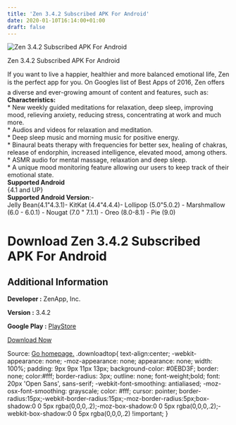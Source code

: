 ```yaml
---
title: 'Zen 3.4.2 Subscribed APK For Android'
date: 2020-01-10T16:14:00+01:00
draft: false
---
```


![Zen 3.4.2 Subscribed APK For Android](https://i0.wp.com/apkhome.net/wp-content/uploads/2020/01/Zen-3.4.2-Subscribed.png "Zen 3.4.2 Subscribed APK For Android")

  

Zen 3.4.2 Subscribed APK For Android

If you want to live a happier, healthier and more balanced emotional life, Zen is the perfect app for you. On Googles list of Best Apps of 2016, Zen offers a diverse and ever-growing amount of content and features, such as:  
**Characteristics:**  
\* New weekly guided meditations for relaxation, deep sleep, improving mood, relieving anxiety, reducing stress, concentrating at work and much more.  
\* Audios and videos for relaxation and meditation.  
\* Deep sleep music and morning music for positive energy.  
\* Binaural beats therapy with frequencies for better sex, healing of chakras, release of endorphin, increased intelligence, elevated mood, among others.  
\* ASMR audio for mental massage, relaxation and deep sleep.  
\* A unique mood monitoring feature allowing our users to keep track of their emotional state.  
**Supported Android**  
{4.1 and UP}  
**Supported Android Version**:-  
Jelly Bean(4.1"4.3.1)- KitKat (4.4"4.4.4)- Lollipop (5.0"5.0.2) - Marshmallow (6.0 - 6.0.1) - Nougat (7.0 " 7.1.1) - Oreo (8.0-8.1) - Pie (9.0)

Download Zen 3.4.2 Subscribed APK For Android
=============================================

Additional Information
----------------------

**Developer :** ZenApp, Inc.

**Version :** 3.4.2

**Google Play :** [PlayStore](https://play.google.com/store/apps/details?id=br.com.movenext.zen)

  

[Download Now](https://store4app.co/post/zen-3-4-2-subscribed-apk-for-android_1578669208)

  
Source: [Go homepage.](https://store4app.co/post/zen-3-4-2-subscribed-apk-for-android_1578669208) .downloadtop{ text-align:center; -webkit-appearance: none; -moz-appearance: none; appearance: none; width: 100%; padding: 9px 9px 11px 13px; background-color: #0EBD3F; border: none; color:#fff; border-radius: 3px; outline: none; font-weight;bold; font: 20px 'Open Sans', sans-serif; -webkit-font-smoothing: antialiased; -moz-osx-font-smoothing: grayscale; color: #fff; cursor: pointer; border-radius:15px;-webkit-border-radius:15px;-moz-border-radius:5px;box-shadow:0 0 5px rgba(0,0,0,.2);-moz-box-shadow:0 0 5px rgba(0,0,0,.2);-webkit-box-shadow:0 0 5px rgba(0,0,0,.2) !important; }